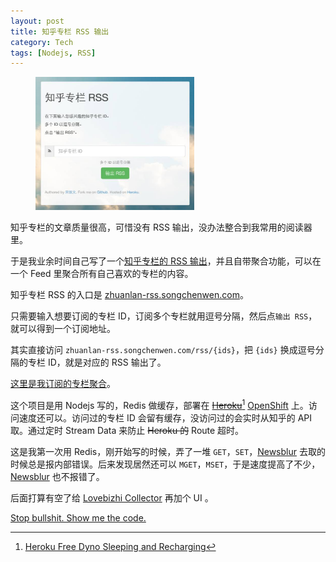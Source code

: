 ```yaml
---
layout: post
title: 知乎专栏 RSS 输出
category: Tech
tags: [Nodejs, RSS]
---
```

<figure>
  <a href="/images/zhuanlan-rss/1.jpg"><img style="width:60%" src="/images/zhuanlan-rss/1.thumb.jpg"></a>
</figure>

知乎专栏的文章质量很高，可惜没有 RSS 输出，没办法整合到我常用的阅读器里。

于是我业余时间自己写了一个[知乎专栏的 RSS 输出](http://zhuanlan-rss.songchenwen.com/)，并且自带聚合功能，可以在一个 Feed 里聚合所有自己喜欢的专栏的内容。

<!-- more -->

知乎专栏 RSS 的入口是 [zhuanlan-rss.songchenwen.com](http://zhuanlan-rss.songchenwen.com/)。

只需要输入想要订阅的专栏 ID，订阅多个专栏就用逗号分隔，然后点`输出 RSS`，就可以得到一个订阅地址。

其实直接访问 `zhuanlan-rss.songchenwen.com/rss/{ids}`，把 `{ids}` 换成逗号分隔的专栏 ID，就是对应的 RSS 输出了。

[这里是我订阅的专栏聚合](http://zhuanlan-rss.songchenwen.com/rss/yeka52,maboyong,datouma,gaizhilizcw,tianhao,qinnan,lianghuan,talich,loveletter,zenithdie,Glasschurch,nosensedigit,oldplusnew,negative2,taosay,DKLearnsPop,mactalk,lswlsw,rosicky311,zhimovie,liangbianyao,bianzhongqingnianxingdongzhinan,phos-study,wontfallinyourlap,24frames,wuliang8910)。

这个项目是用 Nodejs 写的，Redis 做缓存，部署在 ~~[Heroku](https://heroku.com)~~[^1] [OpenShift](https://www.openshift.com) 上。访问速度还可以。访问过的专栏 ID 会留有缓存，没访问过的会实时从知乎的 API 取。通过定时 Stream Data 来防止 ~~Heroku 的~~ Route 超时。

这是我第一次用 Redis，刚开始写的时候，弄了一堆 `GET`，`SET`，[Newsblur](http://newsblur.com) 去取的时候总是报内部错误。后来发现居然还可以 `MGET`，`MSET`，于是速度提高了不少，[Newsblur](http://newsblur.com) 也不报错了。

后面打算有空了给 [Lovebizhi Collector](/tech/2015/06/07/lovebizhi-collector/) 再加个 UI 。

[Stop bullshit. Show me the code.](https://github.com/songchenwen/zhuanlan-rss/)

[^1]: [Heroku Free Dyno Sleeping and Recharging](https://devcenter.heroku.com/articles/dyno-sleeping)
